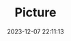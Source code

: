 ---
weight: 1
images:
- /images/edited/61.jpeg
title: Picture
date: 2023-12-07 22:11:13
tags: [luminarneo,work,ILCE7M3,24.0,bird]
---
